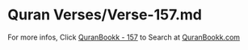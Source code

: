 # Quran Verses/Verse-157.md 

For more infos, Click [QuranBookk - 157](https://www.quranbookk.com/quran/search?q=157) to Search at [QuranBookk.com](http://quranbookk.com/)
